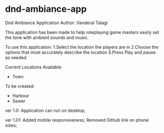 # dnd-ambiance-app

Dnd Ambiance Application
Author: Vanderal Talagi

This application has been made to help roleplaying game masters easily set the tone with ambient sounds and music.

To use this application:
1.Select the location the players are in
2.Choose the options that most accurately describe the location
3.Press Play and pause as needed

Current Locations Available:
- Town

To be created:
- Harbour
- Sewer

ver 1.0:
Application can run on desktop;

ver 1.01:
Added mobile responsiveness;
Removed Github link on phone sizes;